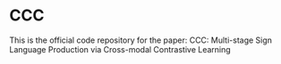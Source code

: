 # CCC
This is the official code repository for the paper: CCC: Multi-stage Sign Language Production via Cross-modal Contrastive Learning
